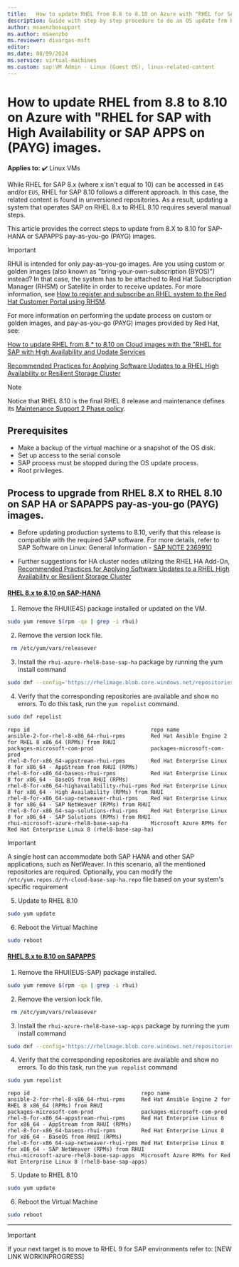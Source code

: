 ```yaml
---
title:   How to update RHEL from 8.8 to 8.10 on Azure with "RHEL for SAP with High Availability or SAP APPS on PAYG images.
description: Guide with step by step procedure to do an OS update frm RHEL 8.8 to 8.10
author: msaenzbosupport
ms.author: msaenzbo
ms.reviewer: divargas-msft
editor: 
ms.date: 08/09/2024
ms.service: virtual-machines
ms.custom: sap:VM Admin - Linux (Guest OS), linux-related-content
---
```


# How to update RHEL from 8.8 to 8.10 on Azure with "RHEL for SAP with High Availability or SAP APPS on (PAYG) images.

**Applies to:** :heavy_check_mark: Linux VMs

While RHEL for SAP 8.x (where x isn't equal to 10) can be accessed in `E4S` and/or `EUS`, RHEL for SAP 8.10 follows a different approach. In this case, the related content is found in unversioned repositories. As a result, updating a system that operates SAP on RHEL 8.x to RHEL 8.10 requires several manual steps.

This article provides the correct steps to update from 8.X to 8.10 for SAP-HANA or SAPAPPS pay-as-you-go (PAYG) images.

> [!IMPORTANT]
> RHUI is intended for only pay-as-you-go images. Are you using custom or golden images (also known as "bring-your-own-subscription (BYOS)") instead? In that case, the system has to be attached to Red Hat Subscription Manager (RHSM) or Satellite in order to receive updates. For more information, see [How to register and subscribe an RHEL system to the Red Hat Customer Portal using RHSM](https://access.redhat.com/solutions/253273).

For more information on performing the update process on custom or golden images, and pay-as-you-go (PAYG) images provided by Red Hat, see:

[How to update RHEL from 8.* to 8.10 on Cloud images with the "RHEL for SAP with High Availability and Update Services](https://access.redhat.com/articles/7071393)

[Recommended Practices for Applying Software Updates to a RHEL High Availability or Resilient Storage Cluster](https://access.redhat.com/articles/2059253#pacemaker)


> [!NOTE] 
> Notice that RHEL 8.10 is the final RHEL 8 release and maintenance defines its [Maintenance Support 2 Phase policy](https://access.redhat.com/support/policy/updates/errata#Maintenance_Support_2_Phase).

## Prerequisites

- Make a backup of the virtual machine or a snapshot of the OS disk.
- Set up access to the serial console
- SAP process must be stopped during the OS update process.
- Root privileges.

## Process to upgrade from RHEL 8.X to RHEL 8.10 on SAP HA or SAPAPPS pay-as-you-go (PAYG) images.

- Before updating production systems to 8.10, verify that this release is compatible with the required SAP software. For more details, refer to SAP Software on Linux: General Information - [SAP NOTE 2369910](https://launchpad.support.sap.com/#/notes/2369910)

- Further suggestions for HA cluster nodes utilizing the RHEL HA Add-On,  [Recommended Practices for Applying Software Updates to a RHEL High Availability or Resilient Storage Cluster](https://access.redhat.com/articles/2059253#pacemaker)


#### [RHEL 8.x to 8.10 on SAP-HANA](#tab/rhel8x-rhel810ha)


1. Remove the RHUI(E4S) package installed or updated on the VM.

```bash
sudo yum remove $(rpm -qa | grep -i rhui)
```

2. Remove the version lock file.

```bash
 rm /etc/yum/vars/releasever
```

3. Install the `rhui-azure-rhel8-base-sap-ha` package by running the yum install command

```bash
sudo dnf --config='https://rhelimage.blob.core.windows.net/repositories/rhui-microsoft-azure-rhel8-base-sap-ha.config' install rhui-azure-rhel8-base-sap-ha
```
4. Verify that the corresponding repositories are available and show no errors. To do this task, run the `yum repolist` command.

```bash
sudo dnf repolist
```

```output
repo id                                      repo name
ansible-2-for-rhel-8-x86_64-rhui-rpms        Red Hat Ansible Engine 2 for RHEL 8 x86_64 (RPMs) from RHUI
packages-microsoft-com-prod                  packages-microsoft-com-prod
rhel-8-for-x86_64-appstream-rhui-rpms        Red Hat Enterprise Linux 8 for x86_64 - AppStream from RHUI (RPMs)
rhel-8-for-x86_64-baseos-rhui-rpms           Red Hat Enterprise Linux 8 for x86_64 - BaseOS from RHUI (RPMs)
rhel-8-for-x86_64-highavailability-rhui-rpms Red Hat Enterprise Linux 8 for x86_64 - High Availability (RPMs) from RHUI
rhel-8-for-x86_64-sap-netweaver-rhui-rpms    Red Hat Enterprise Linux 8 for x86_64 - SAP NetWeaver (RPMs) from RHUI
rhel-8-for-x86_64-sap-solutions-rhui-rpms    Red Hat Enterprise Linux 8 for x86_64 - SAP Solutions (RPMs) from RHUI
rhui-microsoft-azure-rhel8-base-sap-ha       Microsoft Azure RPMs for Red Hat Enterprise Linux 8 (rhel8-base-sap-ha)
```

>[!IMPORTANT]
>A single host can accommodate both SAP HANA and other SAP applications, such as NetWeaver. In this scenario, all the mentioned repositories are required. Optionally, you can modify the `/etc/yum.repos.d/rh-cloud-base-sap-ha.repo` file based on your system's specific requirement


5. Update to RHEL 8.10

```bash
sudo yum update
```
6. Reboot the Virtual Machine

```bash
sudo reboot 
```

#### [RHEL 8.x to 8.10 on SAPAPPS](#tab/rhel8x-rhel819sapapps)

1. Remove the RHUI(EUS-SAP) package installed.

```bash
sudo yum remove $(rpm -qa | grep -i rhui)
```
2. Remove the version lock file.

```bash
 rm /etc/yum/vars/releasever
```
3. Install the `rhui-azure-rhel8-base-sap-apps` package by running the yum install command

```bash
sudo dnf --config='https://rhelimage.blob.core.windows.net/repositories/rhui-microsoft-azure-rhel8-base-sapapps.config' install rhui-azure-rhel8-base-sap-apps
```
4. Verify that the corresponding repositories are available and show no errors. To do this task, run the `yum repolist` command

```bash
sudo yum repolist
```

```output
repo id                                   repo name
ansible-2-for-rhel-8-x86_64-rhui-rpms     Red Hat Ansible Engine 2 for RHEL 8 x86_64 (RPMs) from RHUI
packages-microsoft-com-prod               packages-microsoft-com-prod
rhel-8-for-x86_64-appstream-rhui-rpms     Red Hat Enterprise Linux 8 for x86_64 - AppStream from RHUI (RPMs)
rhel-8-for-x86_64-baseos-rhui-rpms        Red Hat Enterprise Linux 8 for x86_64 - BaseOS from RHUI (RPMs)
rhel-8-for-x86_64-sap-netweaver-rhui-rpms Red Hat Enterprise Linux 8 for x86_64 - SAP NetWeaver (RPMs) from RHUI
rhui-microsoft-azure-rhel8-base-sap-apps  Microsoft Azure RPMs for Red Hat Enterprise Linux 8 (rhel8-base-sap-apps)
```

5. Update to RHEL 8.10

```bash
sudo yum update
```

6. Reboot the Virtual Machine

```bash
sudo reboot 
```

---

> [!IMPORTANT]
> If your next target is to move to RHEL 9 for SAP environments refer to: [NEW LINK WORKINPROGRESS]
